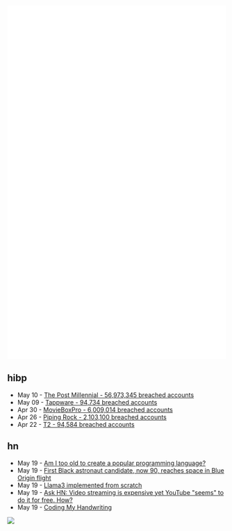 ![Metrics](https://raw.githubusercontent.com/phixion/phixion/master/metrics.svg)

## hibp

<!--
for https://github.com/phixion/phixion/blob/main/.github/workflows/feeds.yml
-->
<!--START_SECTION:haveibeenpwnd-->
- May 10 - [The Post Millennial - 56,973,345 breached accounts](https://haveibeenpwned.com/PwnedWebsites#ThePostMillennial)
- May 09 - [Tappware - 94,734 breached accounts](https://haveibeenpwned.com/PwnedWebsites#Tappware)
- Apr 30 - [MovieBoxPro - 6,009,014 breached accounts](https://haveibeenpwned.com/PwnedWebsites#MovieBoxPro)
- Apr 26 - [Piping Rock - 2,103,100 breached accounts](https://haveibeenpwned.com/PwnedWebsites#PipingRock)
- Apr 22 - [T2 - 94,584 breached accounts](https://haveibeenpwned.com/PwnedWebsites#T2)
<!--END_SECTION:haveibeenpwnd-->

## hn

<!--
for https://github.com/phixion/phixion/blob/main/.github/workflows/feeds.yml
-->
<!--START_SECTION:hn-->
- May 19 - [Am I too old to create a popular programming language?](https://pldb.io/posts/age.html)
- May 19 - [First Black astronaut candidate, now 90, reaches space in Blue Origin flight](https://www.theguardian.com/science/article/2024/may/19/ed-dwight-blue-origin-first-black-astronaut-candidate)
- May 19 - [Llama3 implemented from scratch](https://github.com/naklecha/llama3-from-scratch)
- May 19 - [Ask HN: Video streaming is expensive yet YouTube "seems" to do it for free. How?](https://news.ycombinator.com/item?id=40408515)
- May 19 - [Coding My Handwriting](https://www.amygoodchild.com/blog/cursive-handwriting-in-javascript)
<!--END_SECTION:hn-->

<!--
for https://yhype.me
-->
![](https://hit.yhype.me/github/profile?user_id=13013670)
